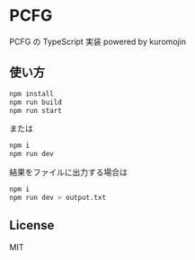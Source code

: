 # PCFG

PCFG の TypeScript 実装 powered by kuromojin

## 使い方

```sh
npm install
npm run build
npm run start
```

または

```sh
npm i
npm run dev
```

結果をファイルに出力する場合は

```sh
npm i
npm run dev > output.txt
```

## License

MIT
